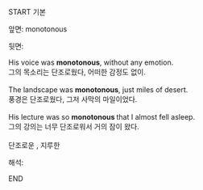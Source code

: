 START
기본

앞면:
monotonous


뒷면:
<div>His voice was <b>monotonous</b>, without any emotion.<br></div><div>그의 목소리는 단조로웠다, 어떠한 감정도 없이.<br></div><div><br></div><div>The landscape was <b>monotonous</b>, just miles of desert.<br></div><div>풍경은 단조로웠다, 그저 사막의 마일이었다.<br></div><div><br></div><div>His lecture was so <b>monotonous </b>that I almost fell asleep.<br></div><div>그의 강의는 너무 단조로워서 거의 잠이 왔다.<br></div><div><br></div><div>단조로운 , 지루한</div>


해석:

END